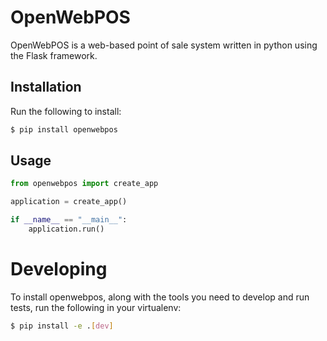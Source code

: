 # OpenWebPOS

OpenWebPOS is a web-based point of sale system written in python using the Flask framework.

## Installation

Run the following to install:
```bash
$ pip install openwebpos
```

## Usage

```python
from openwebpos import create_app

application = create_app()

if __name__ == "__main__":
    application.run()
```



# Developing

To install openwebpos, along with the tools you need to develop and run tests, run the following in your virtualenv:
```bash
$ pip install -e .[dev]
```